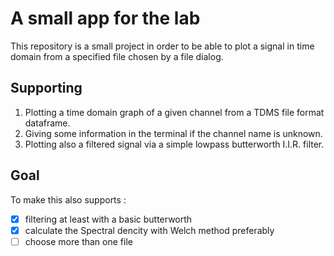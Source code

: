 # A small app for the lab
This repository is a small project in order to be able to plot a signal in time domain from a specified file chosen by a file dialog.

## Supporting
1. Plotting a time domain graph of a given channel from a TDMS file format dataframe.
2. Giving some information in the terminal if the channel name is unknown.
3. Plotting also a filtered signal via a simple lowpass butterworth I.I.R. filter.
## Goal
To make this also supports :
- [x] filtering at least with a basic butterworth
- [x] calculate the Spectral dencity with Welch method preferably
- [ ] choose more than one file
